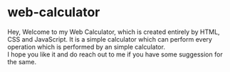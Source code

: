 # web-calculator
<p>Hey, Welcome to my Web Calculator, which is created entirely by HTML, CSS and JavaScript. It is a simple calculator which can perform every operation which is performed by an simple calculator.<br> I hope you like it and do reach out to me if you have some suggession for the same.</p>

